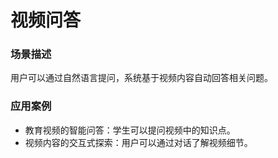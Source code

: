 # 视频问答

### 场景描述

用户可以通过自然语言提问，系统基于视频内容自动回答相关问题。

### 应用案例

* 教育视频的智能问答：学生可以提问视频中的知识点。
* 视频内容的交互式探索：用户可以通过对话了解视频细节。
